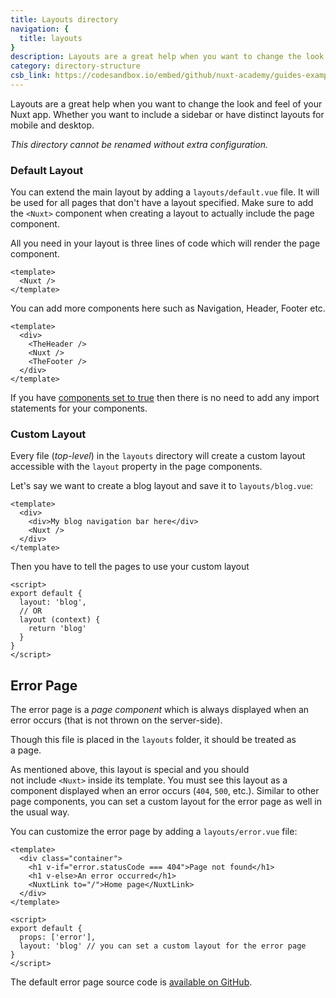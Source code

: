 ```yaml
---
title: Layouts directory
navigation: {
  title: layouts
}
description: Layouts are a great help when you want to change the look and feel of your Nux app. Whether you want to include a sidebar or have distinct layouts for mobile and desktop.
category: directory-structure
csb_link: https://codesandbox.io/embed/github/nuxt-academy/guides-examples/tree/master/04_directory_structure/07_layouts?fontsize=14&hidenavigation=1&theme=dark
---
```


Layouts are a great help when you want to change the look and feel of your Nuxt app. Whether you want to include a sidebar or have distinct layouts for mobile and desktop.

<base-alert>

_This directory cannot be renamed without extra configuration._

</base-alert>

### Default Layout

You can extend the main layout by adding a `layouts/default.vue` file. It will be used for all pages that don't have a layout specified. Make sure to add the `<Nuxt>` component when creating a layout to actually include the page component.

All you need in your layout is three lines of code which will render the page component.

```html{}[layouts/default.vue]
<template>
  <Nuxt />
</template>
```

You can add more components here such as Navigation, Header, Footer etc.

```html{}[layouts/default.vue]
<template>
  <div>
    <TheHeader />
    <Nuxt />
    <TheFooter />
  </div>
</template>
```

<base-alert type="info">

If you have [components set to true](/docs/2.x/directory-structure/components) then there is no need to add any import statements for your components.

</base-alert>

### Custom Layout

Every file (_top-level_) in the `layouts` directory will create a custom layout accessible with the `layout` property in the page components.

Let's say we want to create a blog layout and save it to `layouts/blog.vue`:

```html{}[layouts/blog.vue]
<template>
  <div>
    <div>My blog navigation bar here</div>
    <Nuxt />
  </div>
</template>
```

Then you have to tell the pages to use your custom layout

```js{}[pages/posts.vue]
<script>
export default {
  layout: 'blog',
  // OR
  layout (context) {
    return 'blog'
  }
}
</script>
```

## Error Page

The error page is a *page component* which is always displayed when an error occurs (that is not thrown on the server-side).

<base-alert>

Though this file is placed in the `layouts` folder, it should be treated as a page.

</base-alert>

As mentioned above, this layout is special and you should not include `<Nuxt>` inside its template. You must see this layout as a component displayed when an error occurs (`404`, `500`, etc.). Similar to other page components, you can set a custom layout for the error page as well in the usual way.

You can customize the error page by adding a `layouts/error.vue` file:

```js{}[layouts/error.vue]
<template>
  <div class="container">
    <h1 v-if="error.statusCode === 404">Page not found</h1>
    <h1 v-else>An error occurred</h1>
    <NuxtLink to="/">Home page</NuxtLink>
  </div>
</template>

<script>
export default {
  props: ['error'],
  layout: 'blog' // you can set a custom layout for the error page
}
</script>
```

<base-alert type="info">

The default error page source code is [available on GitHub](https://github.com/nuxt/nuxt.js/blob/dev/packages/vue-app/template/components/nuxt-error.vue).

</base-alert>
